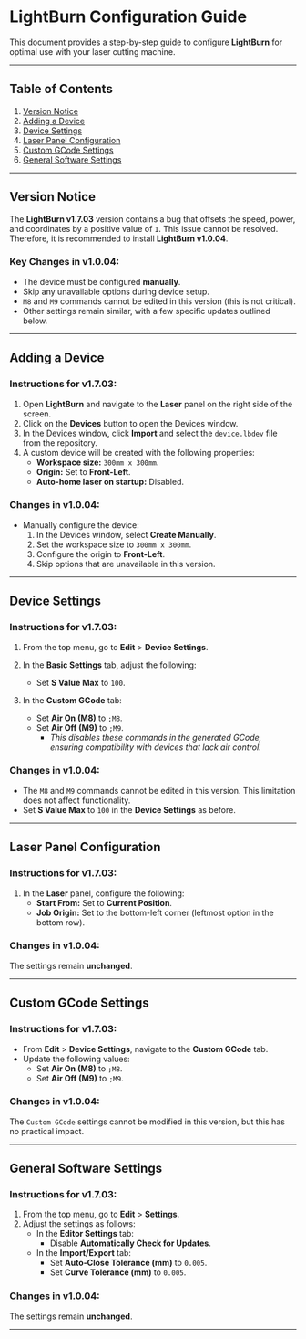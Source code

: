
# LightBurn Configuration Guide

This document provides a step-by-step guide to configure **LightBurn** for optimal use with your laser cutting machine.

---

## Table of Contents
1. [Version Notice](#version-notice)  
2. [Adding a Device](#adding-a-device)  
3. [Device Settings](#device-settings)  
4. [Laser Panel Configuration](#laser-panel-configuration)  
5. [Custom GCode Settings](#custom-gcode-settings)  
6. [General Software Settings](#general-software-settings)  

---

## Version Notice
The **LightBurn v1.7.03** version contains a bug that offsets the speed, power, and coordinates by a positive value of `1`. This issue cannot be resolved. Therefore, it is recommended to install **LightBurn v1.0.04**.  

### Key Changes in v1.0.04:
- The device must be configured **manually**.  
- Skip any unavailable options during device setup.  
- `M8` and `M9` commands cannot be edited in this version (this is not critical).  
- Other settings remain similar, with a few specific updates outlined below.

---

## Adding a Device

### Instructions for v1.7.03:
1. Open **LightBurn** and navigate to the **Laser** panel on the right side of the screen.  
2. Click on the **Devices** button to open the Devices window.  
3. In the Devices window, click **Import** and select the `device.lbdev` file from the repository.  
4. A custom device will be created with the following properties:  
   - **Workspace size:** `300mm x 300mm`.  
   - **Origin:** Set to **Front-Left**.  
   - **Auto-home laser on startup:** Disabled.  

### Changes in v1.0.04:
- Manually configure the device:
  1. In the Devices window, select **Create Manually**.  
  2. Set the workspace size to `300mm x 300mm`.  
  3. Configure the origin to **Front-Left**.  
  4. Skip options that are unavailable in this version.  

---

## Device Settings

### Instructions for v1.7.03:
1. From the top menu, go to **Edit** > **Device Settings**.  
2. In the **Basic Settings** tab, adjust the following:  
   - Set **S Value Max** to `100`.  

3. In the **Custom GCode** tab:
   - Set **Air On (M8)** to `;M8`.  
   - Set **Air Off (M9)** to `;M9`.  
     - *This disables these commands in the generated GCode, ensuring compatibility with devices that lack air control.*

### Changes in v1.0.04:
- The `M8` and `M9` commands cannot be edited in this version. This limitation does not affect functionality.  
- Set **S Value Max** to `100` in the **Device Settings** as before.

---

## Laser Panel Configuration

### Instructions for v1.7.03:
1. In the **Laser** panel, configure the following:  
   - **Start From:** Set to **Current Position**.  
   - **Job Origin:** Set to the bottom-left corner (leftmost option in the bottom row).  

### Changes in v1.0.04:
The settings remain **unchanged**.

---

## Custom GCode Settings

### Instructions for v1.7.03:
- From **Edit** > **Device Settings**, navigate to the **Custom GCode** tab.  
- Update the following values:
  - Set **Air On (M8)** to `;M8`.  
  - Set **Air Off (M9)** to `;M9`.  

### Changes in v1.0.04:
The `Custom GCode` settings cannot be modified in this version, but this has no practical impact.

---

## General Software Settings

### Instructions for v1.7.03:
1. From the top menu, go to **Edit** > **Settings**.  
2. Adjust the settings as follows:
   - In the **Editor Settings** tab:
     - Disable **Automatically Check for Updates**.  
   - In the **Import/Export** tab:
     - Set **Auto-Close Tolerance (mm)** to `0.005`.  
     - Set **Curve Tolerance (mm)** to `0.005`.  

### Changes in v1.0.04:
The settings remain **unchanged**.

---
